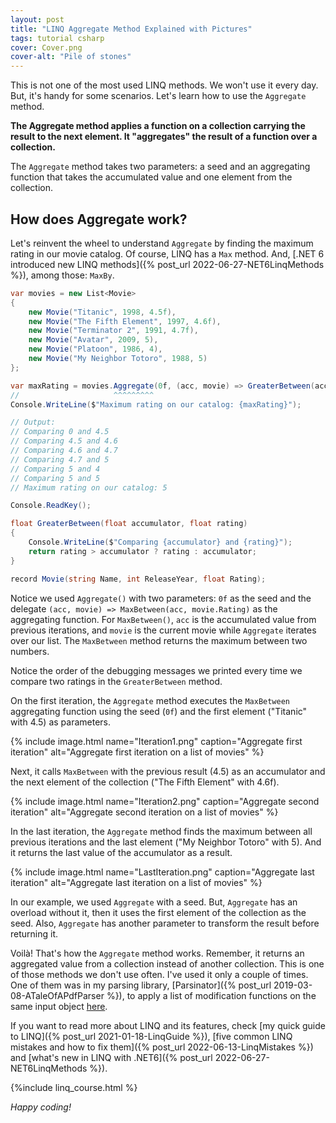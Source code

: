 ```yaml
---
layout: post
title: "LINQ Aggregate Method Explained with Pictures"
tags: tutorial csharp
cover: Cover.png
cover-alt: "Pile of stones" 
---
```


This is not one of the most used LINQ methods. We won't use it every day. But, it's handy for some scenarios. Let's learn how to use the `Aggregate` method.

**The Aggregate method applies a function on a collection carrying the result to the next element. It "aggregates" the result of a function over a collection.**

The `Aggregate` method takes two parameters: a seed and an aggregating function that takes the accumulated value and one element from the collection.

## How does Aggregate work?

Let's reinvent the wheel to understand `Aggregate` by finding the maximum rating in our movie catalog. Of course, LINQ has a `Max` method. And, [.NET 6 introduced new LINQ methods]({% post_url 2022-06-27-NET6LinqMethods %}), among those: `MaxBy`.

```csharp
var movies = new List<Movie>
{
    new Movie("Titanic", 1998, 4.5f),
    new Movie("The Fifth Element", 1997, 4.6f),
    new Movie("Terminator 2", 1991, 4.7f),
    new Movie("Avatar", 2009, 5),
    new Movie("Platoon", 1986, 4),
    new Movie("My Neighbor Totoro", 1988, 5)
};

var maxRating = movies.Aggregate(0f, (acc, movie) => GreaterBetween(acc, movie.Rating));
//                     ^^^^^^^^^
Console.WriteLine($"Maximum rating on our catalog: {maxRating}");

// Output:
// Comparing 0 and 4.5
// Comparing 4.5 and 4.6
// Comparing 4.6 and 4.7
// Comparing 4.7 and 5
// Comparing 5 and 4
// Comparing 5 and 5
// Maximum rating on our catalog: 5

Console.ReadKey();

float GreaterBetween(float accumulator, float rating)
{
    Console.WriteLine($"Comparing {accumulator} and {rating}");
    return rating > accumulator ? rating : accumulator;
}

record Movie(string Name, int ReleaseYear, float Rating);
```

Notice we used `Aggregate()` with two parameters: `0f` as the seed and the delegate `(acc, movie) => MaxBetween(acc, movie.Rating)` as the aggregating function. For `MaxBetween()`, `acc` is the accumulated value from previous iterations, and `movie` is the current movie while `Aggregate` iterates over our list. The `MaxBetween` method returns the maximum between two numbers.

Notice the order of the debugging messages we printed every time we compare two ratings in the `GreaterBetween` method.

On the first iteration, the `Aggregate` method executes the `MaxBetween` aggregating function using the seed (`0f`) and the first element ("Titanic" with 4.5) as parameters.

{% include image.html name="Iteration1.png" caption="Aggregate first iteration" alt="Aggregate first iteration on a list of movies" %}

Next, it calls `MaxBetween` with the previous result (4.5) as an accumulator and the next element of the collection ("The Fifth Element" with 4.6f). 

{% include image.html name="Iteration2.png" caption="Aggregate second iteration" alt="Aggregate second iteration on a list of movies" %}

In the last iteration, the `Aggregate` method finds the maximum between all previous iterations and the last element ("My Neighbor Totoro" with 5). And it returns the last value of the accumulator as a result.

{% include image.html name="LastIteration.png" caption="Aggregate last iteration" alt="Aggregate last iteration on a list of movies" %}

In our example, we used `Aggregate` with a seed. But, `Aggregate` has an overload without it, then it uses the first element of the collection as the seed. Also, `Aggregate` has another parameter to transform the result before returning it.

Voilà! That's how the `Aggregate` method works. Remember, it returns an aggregated value from a collection instead of another collection. This is one of those methods we don't use often. I've used it only a couple of times. One of them was in my parsing library, [Parsinator]({% post_url 2019-03-08-ATaleOfAPdfParser %}), to apply a list of modification functions on the same input object [here](https://github.com/canro91/Parsinator/blob/master/Parsinator/Extensions/ISkipExtensions.cs#L8).

If you want to read more about LINQ and its features, check [my quick guide to LINQ]({% post_url 2021-01-18-LinqGuide %}), [five common LINQ mistakes and how to fix them]({% post_url 2022-06-13-LinqMistakes %}) and [what's new in LINQ with .NET6]({% post_url 2022-06-27-NET6LinqMethods %}).

{%include linq_course.html %}

_Happy coding!_